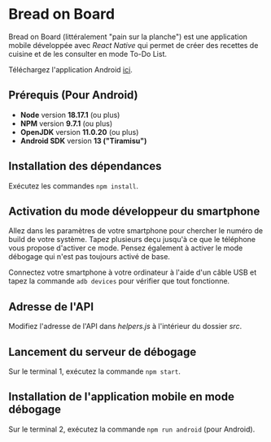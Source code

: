 # Bread on Board

Bread on Board (littéralement "pain sur la planche") est une application mobile développée avec *React Native* qui permet de créer des recettes de cuisine et de les consulter en mode To-Do List.

Téléchargez l'application Android [ici](./bread-on-board-release-1.0.0.apk).

## Prérequis (Pour Android)

* **Node** version **18.17.1** (ou plus)
* **NPM** version **9.7.1** (ou plus)
* **OpenJDK** version **11.0.20** (ou plus)
* **Android SDK** version **13 ("Tiramisu")**

## Installation des dépendances

Exécutez les commandes `npm install`.

## Activation du mode développeur du smartphone

Allez dans les paramètres de votre smartphone pour chercher le numéro de build de votre système. Tapez plusieurs deçu jusqu'à ce que le téléphone vous propose d'activer ce mode. Pensez également à activer le mode débogage qui n'est pas toujours activé de base.

Connectez votre smartphone à votre ordinateur à l'aide d'un câble USB et tapez la commande `adb devices` pour vérifier que tout fonctionne.

## Adresse de l'API

Modifiez l'adresse de l'API dans *helpers.js* à l'intérieur du dossier *src*.

## Lancement du serveur de débogage

Sur le terminal 1, exécutez la commande `npm start`.

## Installation de l'application mobile en mode débogage

Sur le terminal 2, exécutez la commande `npm run android` (pour Android).